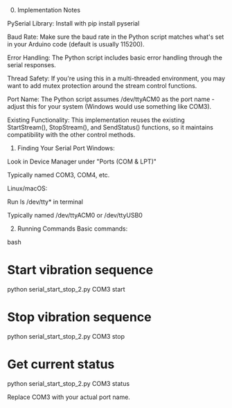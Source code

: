 0. Implementation Notes

PySerial Library: Install with pip install pyserial

Baud Rate: Make sure the baud rate in the Python script matches what's set in your Arduino code (default is usually 115200).

Error Handling: The Python script includes basic error handling through the serial responses.

Thread Safety: If you're using this in a multi-threaded environment, you may want to add mutex protection around the stream control functions.

Port Name: The Python script assumes /dev/ttyACM0 as the port name - adjust this for your system (Windows would use something like COM3).

Existing Functionality: This implementation reuses the existing StartStream(), StopStream(), and SendStatus() functions, so it maintains compatibility with the other control methods.

1. Finding Your Serial Port
Windows:

Look in Device Manager under "Ports (COM & LPT)"

Typically named COM3, COM4, etc.

Linux/macOS:

Run ls /dev/tty* in terminal

Typically named /dev/ttyACM0 or /dev/ttyUSB0

2. Running Commands
Basic commands:

bash

# Start vibration sequence
python serial_start_stop_2.py COM3 start

# Stop vibration sequence
python serial_start_stop_2.py COM3 stop

# Get current status
python serial_start_stop_2.py COM3 status

Replace COM3 with your actual port name.
